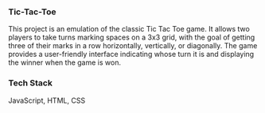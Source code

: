 ### Tic-Tac-Toe

This project is an emulation of the classic Tic Tac Toe game. It allows two players to take turns marking spaces on a 3x3 grid, with the goal of getting three of their marks in a row horizontally, vertically, or diagonally. The game provides a user-friendly interface indicating whose turn it is and displaying the winner when the game is won. 

### Tech Stack 

JavaScript, 
HTML, 
CSS
